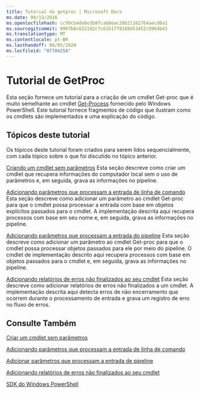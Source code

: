 ```yaml
---
title: Tutorial do getproc | Microsoft Docs
ms.date: 09/13/2016
ms.openlocfilehash: cc99cb4de8e3b8fcab8eac28b21162764aecd8a1
ms.sourcegitcommit: 0907b8c6322d2c7c61b17f8168d53452c8964b41
ms.translationtype: MT
ms.contentlocale: pt-BR
ms.lasthandoff: 08/05/2020
ms.locfileid: "87784258"
---
```

# <a name="getproc-tutorial"></a>Tutorial de GetProc

Esta seção fornece um tutorial para a criação de um cmdlet Get-proc que é muito semelhante ao cmdlet [Get-Process](/powershell/module/Microsoft.PowerShell.Management/Get-Process) fornecido pelo Windows PowerShell. Este tutorial fornece fragmentos de código que ilustram como os cmdlets são implementados e uma explicação do código.

## <a name="topics-in-this-tutorial"></a>Tópicos deste tutorial

Os tópicos deste tutorial foram criados para serem lidos sequencialmente, com cada tópico sobre o que foi discutido no tópico anterior.

[Criando um cmdlet sem parâmetros](./creating-a-cmdlet-without-parameters.md) Esta seção descreve como criar um cmdlet que recupera informações do computador local sem o uso de parâmetros e, em seguida, grava as informações no pipeline.

[Adicionando parâmetros que processam a entrada de linha de comando](./adding-parameters-that-process-command-line-input.md) Esta seção descreve como adicionar um parâmetro ao cmdlet Get-proc para que o cmdlet possa processar a entrada com base em objetos explícitos passados para o cmdlet. A implementação descrita aqui recupera processos com base em seu nome e, em seguida, grava as informações no pipeline.

[Adicionando parâmetros que processam a entrada do pipeline](./adding-parameters-that-process-pipeline-input.md) Esta seção descreve como adicionar um parâmetro ao cmdlet Get-proc para que o cmdlet possa processar objetos passados para ele por meio do pipeline. O cmdlet de implementação descrito aqui recupera processos com base em objetos passados para o cmdlet e, em seguida, grava as informações no pipeline.

[Adicionando relatórios de erros não finalizados ao seu cmdlet](./adding-non-terminating-error-reporting-to-your-cmdlet.md) Esta seção descreve como adicionar relatórios de erros não finalizados a um cmdlet. A implementação descrita aqui detecta erros de não encerramento que ocorrem durante o processamento de entrada e grava um registro de erro no fluxo de erros.

## <a name="see-also"></a>Consulte Também

[Criar um cmdlet sem parâmetros](./creating-a-cmdlet-without-parameters.md)

[Adicionando parâmetros que processam a entrada de linha de comando](./adding-parameters-that-process-command-line-input.md)

[Adicionar parâmetros que processam a entrada de pipeline](./adding-parameters-that-process-pipeline-input.md)

[Adicionando relatórios de erros não finalizados ao seu cmdlet](./adding-non-terminating-error-reporting-to-your-cmdlet.md)

[SDK do Windows PowerShell](../windows-powershell-reference.md)
